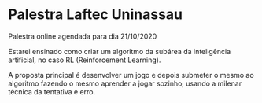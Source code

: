 # Palestra Laftec Uninassau

Palestra online agendada para dia 21/10/2020

Estarei ensinado como criar um algoritmo da subárea da inteligência artificial, no caso RL (Reinforcement Learning).

A proposta principal é desenvolver um jogo e depois submeter o mesmo ao algoritmo fazendo o mesmo aprender a jogar sozinho, usando a milenar técnica da tentativa e erro.
